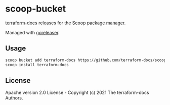 # scoop-bucket

[terraform-docs](https://github.com/terraform-docs/terraform-docs/) releases for the [Scoop package manager](https://scoop.sh/).

Managed with [goreleaser](https://goreleaser.com/).

## Usage

```bash
scoop bucket add terraform-docs https://github.com/terraform-docs/scoop-bucket
scoop install terraform-docs
```

## License

Apache version 2.0 License - Copyright (c) 2021 The terraform-docs Authors.
